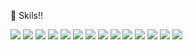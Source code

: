 <!--
**apinkpanda722/apinkpanda722** is a ✨ _special_ ✨ repository because its `README.md` (this file) appears on your GitHub profile.

Here are some ideas to get you started:

- 🔭 I’m currently working on ...
- 🌱 I’m currently learning ...
- 👯 I’m looking to collaborate on ...
- 🤔 I’m looking for help with ...
- 💬 Ask me about ...
- 📫 How to reach me: ...
- 😄 Pronouns: ...
- ⚡ Fun fact: ...
-->

🌱 Skils!!

<img src="https://img.shields.io/badge/python-3670A0?style=for-the-badge&logo=python&logoColor=white"></a>
<img src="https://img.shields.io/badge/go-00ADD8?style=for-the-badge&logo=go&logoColor=white"></a>
<img src="https://img.shields.io/badge/java-%23ED8B00.svg?style=for-the-badge&logo=openjdk&logoColor=white"></a>
<img src="https://img.shields.io/badge/spring-%236DB33F.svg?style=for-the-badge&logo=spring&logoColor=white"></a>
<img src="https://img.shields.io/badge/Hibernate-59666C?style=for-the-badge&logo=Hibernate&logoColor=white"></a>
<img src="https://img.shields.io/badge/AWS-%23FF9900.svg?style=for-the-badge&logo=amazon-aws&logoColor=white"></a>
<img src="https://img.shields.io/badge/github-%23121011.svg?style=for-the-badge&logo=github&logoColor=white"></a>
<img src="https://img.shields.io/badge/github%20actions-%232671E5.svg?style=for-the-badge&logo=githubactions&logoColor=white"></a>
<img src="https://img.shields.io/badge/gitlab%20ci-%23181717.svg?style=for-the-badge&logo=gitlab&logoColor=white"></a>
<img src="https://img.shields.io/badge/travis%20ci-%232B2F33.svg?style=for-the-badge&logo=travis&logoColor=white"></a>
<img src="https://img.shields.io/badge/Prometheus-E6522C?style=for-the-badge&logo=Prometheus&logoColor=white"></a>
<img src="https://img.shields.io/badge/GoLand-33b8ff?style=for-the-badge&logo=GoLand&logoColor=white"></a>
<img src="https://img.shields.io/badge/IntelliJIDEA-ff4c33?style=for-the-badge&logo=intellij-idea&logoColor=white"></a>
<img src="https://img.shields.io/badge/mac%20os-808b96?style=for-the-badge&logo=macos&logoColor=F0F0F0"></a>

